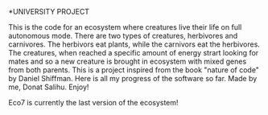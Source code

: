 *UNIVERSITY PROJECT


This is the code for an ecosystem where creatures live their life on full autonomous mode. There are two types of creatures, herbivores and carnivores. The herbivors eat plants, while the carnivors eat the herbivores. The creatures, when reached a specific amount of energy strart looking for mates and so a new creature is brought in ecosystem with mixed genes from both parents.
This is a project inspired from the book "nature of code" by Daniel Shiffman. 
Here is all my progress of the software so far.
Made by me, Donat Salihu.
Enjoy!

Eco7 is currently the last version of the ecosystem!
